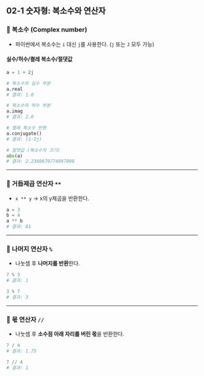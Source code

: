 ## 02-1 숫자형: 복소수와 연산자

### 📌 복소수 (Complex number)
- 파이썬에서 복소수는 `i` 대신 `j`를 사용한다. (`j` 또는 `J` 모두 가능)

#### 실수/허수/켤레 복소수/절댓값
```python
a = 1 + 2j

# 복소수의 실수 부분
a.real
# 결과: 1.0

# 복소수의 허수 부분
a.imag
# 결과: 2.0

# 켤레 복소수 반환
a.conjugate()
# 결과: (1-2j)

# 절댓값 (복소수의 크기)
abs(a)
# 결과: 2.2360679774997898
```

---

### 📌 거듭제곱 연산자 `**`
- `x ** y` → x의 y제곱을 반환한다.

```python
a = 3
b = 4
a ** b
# 결과: 81
```

---

### 📌 나머지 연산자 `%`
- 나눗셈 후 **나머지를 반환**한다.

```python
7 % 3
# 결과: 1

3 % 7
# 결과: 3
```

---

### 📌 몫 연산자 `//`
- 나눗셈 후 **소수점 아래 자리를 버린 몫**을 반환한다.

```python
7 / 4
# 결과: 1.75

7 // 4
# 결과: 1
```

